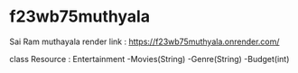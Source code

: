 # f23wb75muthyala
Sai Ram muthayala
render link : https://f23wb75muthyala.onrender.com/

class Resource :  Entertainment
-Movies(String)
-Genre(String)
-Budget(int)